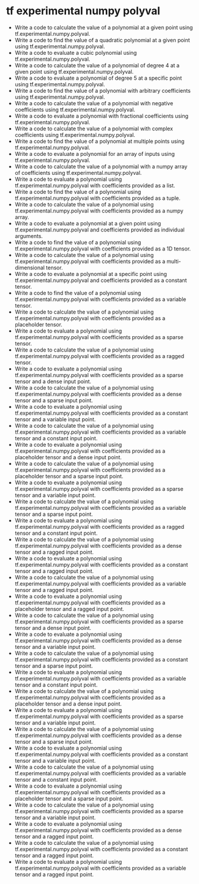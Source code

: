 # tf experimental numpy polyval

- Write a code to calculate the value of a polynomial at a given point using tf.experimental.numpy.polyval.
- Write a code to find the value of a quadratic polynomial at a given point using tf.experimental.numpy.polyval.
- Write a code to evaluate a cubic polynomial using tf.experimental.numpy.polyval.
- Write a code to calculate the value of a polynomial of degree 4 at a given point using tf.experimental.numpy.polyval.
- Write a code to evaluate a polynomial of degree 5 at a specific point using tf.experimental.numpy.polyval.
- Write a code to find the value of a polynomial with arbitrary coefficients using tf.experimental.numpy.polyval.
- Write a code to calculate the value of a polynomial with negative coefficients using tf.experimental.numpy.polyval.
- Write a code to evaluate a polynomial with fractional coefficients using tf.experimental.numpy.polyval.
- Write a code to calculate the value of a polynomial with complex coefficients using tf.experimental.numpy.polyval.
- Write a code to find the value of a polynomial at multiple points using tf.experimental.numpy.polyval.
- Write a code to evaluate a polynomial for an array of inputs using tf.experimental.numpy.polyval.
- Write a code to calculate the value of a polynomial with a numpy array of coefficients using tf.experimental.numpy.polyval.
- Write a code to evaluate a polynomial using tf.experimental.numpy.polyval with coefficients provided as a list.
- Write a code to find the value of a polynomial using tf.experimental.numpy.polyval with coefficients provided as a tuple.
- Write a code to calculate the value of a polynomial using tf.experimental.numpy.polyval with coefficients provided as a numpy array.
- Write a code to evaluate a polynomial at a given point using tf.experimental.numpy.polyval and coefficients provided as individual arguments.
- Write a code to find the value of a polynomial using tf.experimental.numpy.polyval with coefficients provided as a 1D tensor.
- Write a code to calculate the value of a polynomial using tf.experimental.numpy.polyval with coefficients provided as a multi-dimensional tensor.
- Write a code to evaluate a polynomial at a specific point using tf.experimental.numpy.polyval and coefficients provided as a constant tensor.
- Write a code to find the value of a polynomial using tf.experimental.numpy.polyval with coefficients provided as a variable tensor.
- Write a code to calculate the value of a polynomial using tf.experimental.numpy.polyval with coefficients provided as a placeholder tensor.
- Write a code to evaluate a polynomial using tf.experimental.numpy.polyval with coefficients provided as a sparse tensor.
- Write a code to calculate the value of a polynomial using tf.experimental.numpy.polyval with coefficients provided as a ragged tensor.
- Write a code to evaluate a polynomial using tf.experimental.numpy.polyval with coefficients provided as a sparse tensor and a dense input point.
- Write a code to calculate the value of a polynomial using tf.experimental.numpy.polyval with coefficients provided as a dense tensor and a sparse input point.
- Write a code to evaluate a polynomial using tf.experimental.numpy.polyval with coefficients provided as a constant tensor and a variable input point.
- Write a code to calculate the value of a polynomial using tf.experimental.numpy.polyval with coefficients provided as a variable tensor and a constant input point.
- Write a code to evaluate a polynomial using tf.experimental.numpy.polyval with coefficients provided as a placeholder tensor and a dense input point.
- Write a code to calculate the value of a polynomial using tf.experimental.numpy.polyval with coefficients provided as a placeholder tensor and a sparse input point.
- Write a code to evaluate a polynomial using tf.experimental.numpy.polyval with coefficients provided as a sparse tensor and a variable input point.
- Write a code to calculate the value of a polynomial using tf.experimental.numpy.polyval with coefficients provided as a variable tensor and a sparse input point.
- Write a code to evaluate a polynomial using tf.experimental.numpy.polyval with coefficients provided as a ragged tensor and a constant input point.
- Write a code to calculate the value of a polynomial using tf.experimental.numpy.polyval with coefficients provided as a dense tensor and a ragged input point.
- Write a code to evaluate a polynomial using tf.experimental.numpy.polyval with coefficients provided as a constant tensor and a ragged input point.
- Write a code to calculate the value of a polynomial using tf.experimental.numpy.polyval with coefficients provided as a variable tensor and a ragged input point.
- Write a code to evaluate a polynomial using tf.experimental.numpy.polyval with coefficients provided as a placeholder tensor and a ragged input point.
- Write a code to calculate the value of a polynomial using tf.experimental.numpy.polyval with coefficients provided as a sparse tensor and a dense input point.
- Write a code to evaluate a polynomial using tf.experimental.numpy.polyval with coefficients provided as a dense tensor and a variable input point.
- Write a code to calculate the value of a polynomial using tf.experimental.numpy.polyval with coefficients provided as a constant tensor and a sparse input point.
- Write a code to evaluate a polynomial using tf.experimental.numpy.polyval with coefficients provided as a variable tensor and a constant input point.
- Write a code to calculate the value of a polynomial using tf.experimental.numpy.polyval with coefficients provided as a placeholder tensor and a dense input point.
- Write a code to evaluate a polynomial using tf.experimental.numpy.polyval with coefficients provided as a sparse tensor and a variable input point.
- Write a code to calculate the value of a polynomial using tf.experimental.numpy.polyval with coefficients provided as a dense tensor and a sparse input point.
- Write a code to evaluate a polynomial using tf.experimental.numpy.polyval with coefficients provided as a constant tensor and a variable input point.
- Write a code to calculate the value of a polynomial using tf.experimental.numpy.polyval with coefficients provided as a variable tensor and a constant input point.
- Write a code to evaluate a polynomial using tf.experimental.numpy.polyval with coefficients provided as a placeholder tensor and a sparse input point.
- Write a code to calculate the value of a polynomial using tf.experimental.numpy.polyval with coefficients provided as a sparse tensor and a variable input point.
- Write a code to evaluate a polynomial using tf.experimental.numpy.polyval with coefficients provided as a dense tensor and a ragged input point.
- Write a code to calculate the value of a polynomial using tf.experimental.numpy.polyval with coefficients provided as a constant tensor and a ragged input point.
- Write a code to evaluate a polynomial using tf.experimental.numpy.polyval with coefficients provided as a variable tensor and a ragged input point.